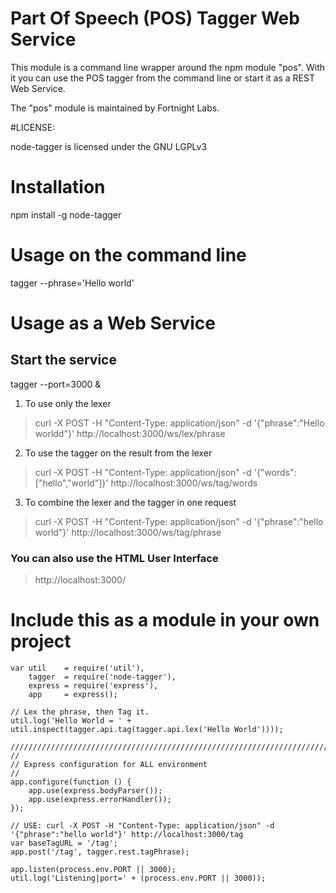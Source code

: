 # Part Of Speech (POS) Tagger Web Service

This module is a command line wrapper around the npm module "pos". With it you
can use the POS tagger from the command line or start it as a REST Web Service.

The "pos" module  is maintained by Fortnight Labs.

#LICENSE:

node-tagger is licensed under the GNU LGPLv3


# Installation

npm install -g node-tagger

# Usage on the command line

tagger --phrase='Hello world'

# Usage as a Web Service

## Start the service
tagger --port=3000 &

1. To use only the lexer
> curl -X POST -H "Content-Type: application/json" -d '{"phrase":"Hello worldd"}' http://localhost:3000/ws/lex/phrase

2. To use the tagger on the result from the lexer
> curl -X POST -H "Content-Type: application/json" -d '{"words":["hello","world"]}' http://localhost:3000/ws/tag/words

3. To combine the lexer and the tagger in one request
> curl -X POST -H "Content-Type: application/json" -d '{"phrase":"hello world"}' http://localhost:3000/ws/tag/phrase

### You can also use the HTML User Interface

> http://localhost:3000/

# Include this as a module in your own project

    var util    = require('util'),
        tagger  = require('node-tagger'),
        express = require('express'),
        app     = express();
    
    // Lex the phrase, then Tag it.
    util.log('Hello World = ' +  util.inspect(tagger.api.tag(tagger.api.lex('Hello World'))));
    
    ////////////////////////////////////////////////////////////////////////
    //
    // Express configuration for ALL environment
    //
    app.configure(function () {
        app.use(express.bodyParser());
        app.use(express.errorHandler());
    });
    
    // USE: curl -X POST -H "Content-Type: application/json" -d '{"phrase":"hello world"}' http://localhost:3000/tag
    var baseTagURL = '/tag';
    app.post('/tag', tagger.rest.tagPhrase);
    
    app.listen(process.env.PORT || 3000);
    util.log('Listening|port=' + (process.env.PORT || 3000));        



